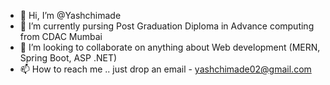 - 👋 Hi, I’m @Yashchimade
- 🌱 I’m currently pursing Post Graduation Diploma in Advance computing from CDAC Mumbai
- 💞️ I’m looking to collaborate on anything about Web development (MERN, Spring Boot, ASP .NET)
- 📫 How to reach me .. just drop an email - yashchimade02@gmail.com

<!---
Yashchimade/Yashchimade is a ✨ special ✨ repository because its `README.md` (this file) appears on your GitHub profile.
You can click the Preview link to take a look at your changes.
--->
